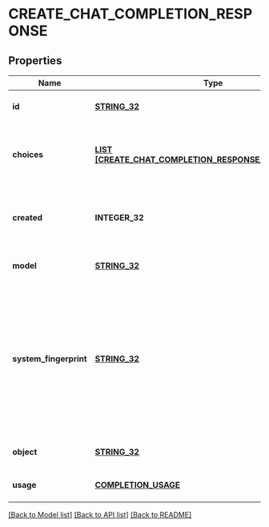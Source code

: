 # CREATE_CHAT_COMPLETION_RESPONSE

## Properties
Name | Type | Description | Notes
------------ | ------------- | ------------- | -------------
**id** | [**STRING_32**](STRING_32.md) | A unique identifier for the chat completion. | [default to null]
**choices** | [**LIST [CREATE_CHAT_COMPLETION_RESPONSE_CHOICES_INNER]**](CreateChatCompletionResponse_choices_inner.md) | A list of chat completion choices. Can be more than one if &#x60;n&#x60; is greater than 1. | [default to null]
**created** | **INTEGER_32** | The Unix timestamp (in seconds) of when the chat completion was created. | [default to null]
**model** | [**STRING_32**](STRING_32.md) | The model used for the chat completion. | [default to null]
**system_fingerprint** | [**STRING_32**](STRING_32.md) | This fingerprint represents the backend configuration that the model runs with.  Can be used in conjunction with the &#x60;seed&#x60; request parameter to understand when backend changes have been made that might impact determinism.  | [optional] [default to null]
**object** | [**STRING_32**](STRING_32.md) | The object type, which is always &#x60;chat.completion&#x60;. | [default to null]
**usage** | [**COMPLETION_USAGE**](CompletionUsage.md) |  | [optional] [default to null]

[[Back to Model list]](../README.md#documentation-for-models) [[Back to API list]](../README.md#documentation-for-api-endpoints) [[Back to README]](../README.md)


